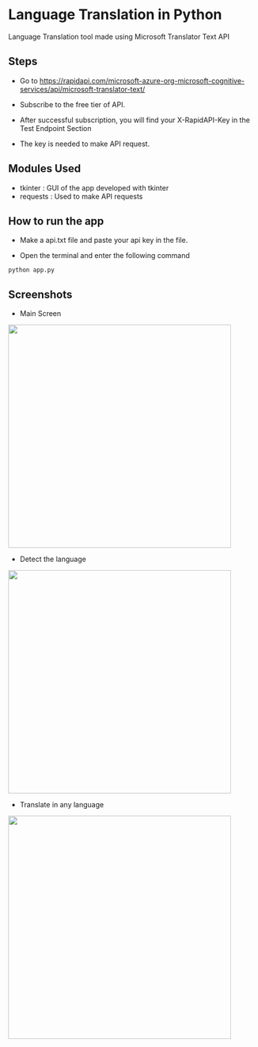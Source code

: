 
# Language Translation in Python

Language Translation tool made using Microsoft Translator Text API



## Steps

- Go to https://rapidapi.com/microsoft-azure-org-microsoft-cognitive-services/api/microsoft-translator-text/

- Subscribe to the free tier of API.

- After successful subscription, you will find your X-RapidAPI-Key in the Test Endpoint Section

- The key is needed to make API request.

## Modules Used

- tkinter : GUI of the app developed with tkinter
- requests : Used to make API requests 

## How to run the app

- Make a api.txt file and paste your api key in the file.

- Open the terminal and enter the following command

```
python app.py
```

## Screenshots

- Main Screen
<img src="https://user-images.githubusercontent.com/72791227/158653874-2defbfe8-9fcf-432c-8db2-5a68a420b521.PNG" width="450" height="450" />

- Detect the language
<img src="https://user-images.githubusercontent.com/72791227/158653957-7d13b678-1360-45b7-84a4-0a1fd77ed556.PNG" width="450"  height="450"/>

- Translate in any language
<img src="https://user-images.githubusercontent.com/72791227/158654047-efb5e0c2-d49b-482f-beca-bfaf7d4707e2.PNG" width="450"  height="450" />

